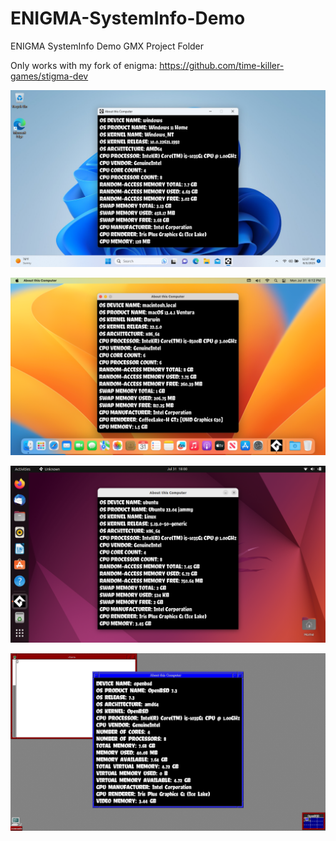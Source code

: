 # ENIGMA-SystemInfo-Demo
ENIGMA SystemInfo Demo GMX Project Folder

Only works with my fork of enigma: https://github.com/time-killer-games/stigma-dev

![Win32](https://github.com/time-killer-games/ENIGMA-SystemInfo-Demo/raw/main/win32.png "Win32")

![macOS](https://github.com/time-killer-games/ENIGMA-SystemInfo-Demo/raw/main/macos.png "macOS")

![Linux](https://github.com/time-killer-games/ENIGMA-SystemInfo-Demo/raw/main/linux.png "Linux")

![OpenBSD](https://github.com/time-killer-games/ENIGMA-SystemInfo-Demo/raw/main/openbsd.png "OpenBSD")
